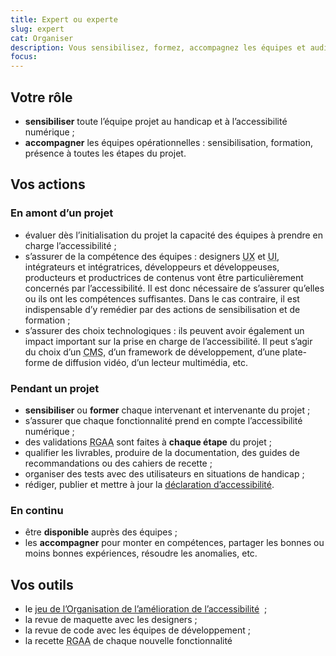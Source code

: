 ```yaml
---
title: Expert ou experte
slug: expert
cat: Organiser
description: Vous sensibilisez, formez, accompagnez les équipes et auditez les sites et applications web
focus:
---
```


## Votre rôle

* **sensibiliser** toute l’équipe projet au handicap et à l’accessibilité numérique ;
* **accompagner** les équipes opérationnelles : sensibilisation, formation, présence à toutes les étapes du projet.

## Vos actions 

### En amont d’un projet

* évaluer dès l’initialisation du projet la capacité des équipes à prendre en charge l’accessibilité ;
* s’assurer de la compétence des équipes : designers <abbr title="User experience" lang="en">UX</abbr> et <abbr title="User interface" lang="en">UI</abbr>, intégrateurs et intégratrices, développeurs et développeuses, producteurs et productrices de contenus vont être particulièrement concernés par l’accessibilité. Il est donc nécessaire de s’assurer qu’elles ou ils ont les compétences suffisantes. Dans le cas contraire, il est indispensable d’y remédier par des actions de sensibilisation et de formation ;
* s’assurer des choix technologiques : ils peuvent avoir également un impact important sur la prise en charge de l’accessibilité. Il peut s’agir du choix d’un <abbr title="Système de gestion de contenu">CMS</abbr>, d’un framework de développement, d’une plate-forme de diffusion vidéo, d’un lecteur multimédia, etc. 

### Pendant un projet

* **sensibiliser** ou **former** chaque intervenant et intervenante du projet ;
* s’assurer que chaque fonctionnalité prend en compte l’accessibilité numérique ;
* des validations <abbr title="Référentiel général d’amélioration de l’accessibilité">RGAA</abbr> sont faites à **chaque étape** du projet ;
* qualifier les livrables, produire de la documentation, des guides de recommandations ou des cahiers de recette ;
* organiser des tests avec des utilisateurs en situations de handicap ;
* rédiger, publier et mettre à jour la [déclaration d’accessibilité](/outils/exemple-declaration-accessibilite/).

### En continu

* être **disponible** auprès des équipes ;
* les **accompagner** pour monter en compétences, partager les bonnes ou moins bonnes expériences, résoudre les anomalies, etc.

## Vos outils

* le [jeu de l’Organisation de l’amélioration de l’accessibilité](../../jeu-de-oaa/)  ;
* la revue de maquette avec les designers ;
* la revue de code avec les équipes de développement ;
* la recette <abbr title="Référentiel général d’amélioration de l’accessibilité">RGAA</abbr> de chaque nouvelle fonctionnalité
